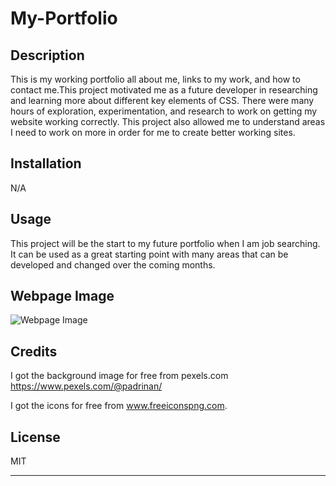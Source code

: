 # My-Portfolio


## Description

This is my working portfolio all about me, links to my work, and how to contact me.This project motivated me as a future developer in researching and learning more about different key elements of CSS.  There were many hours of exploration, experimentation, and research to work on getting my website working correctly.  This project also allowed me to understand areas I need to work on more in order for me to create better working sites.  

## Installation

N/A

## Usage

This project will be the start to my future portfolio when I am job searching.  It can be used as a great starting point with many areas that can be developed and changed over the coming months.  

## Webpage Image

![Webpage Image](./images/Portfolio-Screenshot.png?raw=true "Webpage Image")

## Credits

I got the background image for free from pexels.com
https://www.pexels.com/@padrinan/

I got the icons for free from www.freeiconspng.com.


## License
MIT

---



